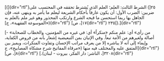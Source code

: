 [(]{dir="rtl"}٢٥[) الشرط الثالث: العلم؛ العلم الذي يُشترط تحققه في
المحتسب على ضربين: الضرب الأول: أن يكون عارفاً بأحكام الشريعة ليعلم ما
يأمر به وينهى عنه، فإن الجاهل بها ربما استحسن ما قبحه الشرع وارتكب
المحذور وهو غير ملم بالعلم به («الموسوعة الفقهية»، ج]{dir="rtl"} ١٧[،
ص]{dir="rtl"} ٢٣٥[).]{dir="rtl"}

[- «من رأى» أي: علم منكم «منكراً» أي: في غيره من المؤمنين، والخطاب
للصحابة أصالة ولغيرهم من الأمة تبعاً. وفي الإتيان بمن التبعيضية إشعار
بأنه من فروض الكفاية، وإيماء إلى أنه لا يباشره إلا من يعرف مراتب الإحسان
وتفاوت المنكرات، ويميز بين المتفق عليه والمختلف فيه منها («مرقاة
المفاتيح شرح مشكاة المصابيح»، ج]{dir="rtl"} ٨[، ص]{dir="rtl"} ٣٢٠٨[،
الناشر: دار الفكر، بيروت - لبنان).]{dir="rtl"}
